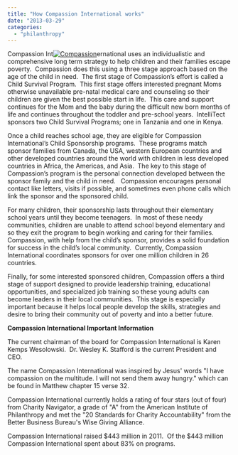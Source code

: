 ```yaml
---
title: "How Compassion International works"
date: "2013-03-29"
categories: 
  - "philanthropy"
---
```


Compassion Int[![Compassion](/wp-content/uploads/2012/02/Compassion1.jpeg "Compassion Logo 2")](/philanthropy/compassion-2/ "Compassion International")ernational uses an individualistic and comprehensive long term strategy to help children and their families escape poverty.  Compassion does this using a three stage approach based on the age of the child in need.  The first stage of Compassion’s effort is called a Child Survival Program.  This first stage offers interested pregnant Moms otherwise unavailable pre-natal medical care and counseling so their children are given the best possible start in life.  This care and support continues for the Mom and the baby during the difficult new born months of life and continues throughout the toddler and pre-school years.  IntelliTect sponsors two Child Survival Programs; one in Tanzania and one in Kenya.

Once a child reaches school age, they are eligible for Compassion International’s Child Sponsorship programs.  These programs match sponsor families from Canada, the USA, western European countries and other developed countries around the world with children in less developed countries in Africa, the Americas, and Asia.  The key to this stage of Compassion’s program is the personal connection developed between the sponsor family and the child in need.   Compassion encourages personal contact like letters, visits if possible, and sometimes even phone calls which link the sponsor and the sponsored child.

For many children, their sponsorship lasts throughout their elementary school years until they become teenagers.  In most of these needy communities, children are unable to attend school beyond elementary and so they exit the program to begin working and caring for their families.  Compassion, with help from the child’s sponsor, provides a solid foundation for success in the child’s local community.  Currently, Compassion International coordinates sponsors for over one million children in 26 countries.

Finally, for some interested sponsored children, Compassion offers a third stage of support designed to provide leadership training, educational opportunities, and specialized job training so these young adults can become leaders in their local communities.  This stage is especially important because it helps local people develop the skills, strategies and desire to bring their community out of poverty and into a better future.

**Compassion International Important Information**

The current chairman of the board for Compassion International is Karen Kemps Wesolowski.  Dr. Wesley K. Stafford is the current President and CEO.

The name Compassion International was inspired by Jesus' words "I have compassion on the multitude. I will not send them away hungry." which can be found in Matthew chapter 15 verse 32.

Compassion International currently holds a rating of four stars (out of four) from Charity Navigator, a grade of "A" from the American Institute of Philanthropy and met the "20 Standards for Charity Accountability" from the Better Business Bureau's Wise Giving Alliance.

Compassion International raised $443 million in 2011.  Of the $443 million Compassion International spent about 83% on programs.
